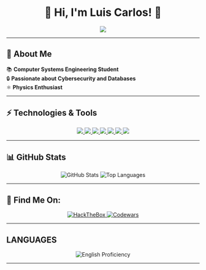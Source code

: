 <h1 align="center">🚀 Hi, I'm Luis Carlos! 👋</h1>

<p align="center">
  <img src="https://readme-typing-svg.herokuapp.com?color=%2336BCF7&size=22&center=true&vCenter=true&width=600&lines=Computer+Systems+Engineering+Student;Passionate+about+Cybersecurity+and+Databases;Developer+with+Python%2C+JS%2C+SQL+and+more"/>
</p>

---

## 🎯 About Me

📚 **Computer Systems Engineering Student**  
🔒 **Passionate about Cybersecurity and Databases**  
⚛️ **Physics Enthusiast**  

---

## ⚡ Technologies & Tools

<p align="center">
  <a href="https://www.python.org" target="_blank">
    <img src="https://skillicons.dev/icons?i=python&theme=dark"/>
  </a>
  <a href="https://htmlacademy.org/" target="_blank">
    <img src="https://skillicons.dev/icons?i=html&theme=dark"/>
  </a>
  <a href="https://www.css.ch/en/about-css/driving-force/responsibility/institut.html" target="_blank">
    <img src="https://skillicons.dev/icons?i=css&theme=dark"/>
  </a>
  <a href="https://js.institute/" target="_blank">
    <img src="https://skillicons.dev/icons?i=js&theme=dark"/>
  </a>
  <a href="https://www.mysql.com" target="_blank">
    <img src="https://skillicons.dev/icons?i=mysql&theme=dark"/>
  </a>
  <a href="https://cppinstitute.org/" target="_blank">
    <img src="https://skillicons.dev/icons?i=c&theme=dark"/>
  </a>
  <a href="https://www.java.com" target="_blank">
    <img src="https://skillicons.dev/icons?i=java&theme=dark"/>
  </a>
</p>

---

## 📊 GitHub Stats

<p align="center">
  <img src="https://github-readme-stats.vercel.app/api?username=LuisCML115&show_icons=true&theme=dark&hide_border=true" alt="GitHub Stats"/>
  <img src="https://github-readme-stats.vercel.app/api/top-langs/?username=LuisCML115&layout=compact&theme=dark&hide_border=true" alt="Top Languages"/>
</p>

---

## 🔗 Find Me On:

<p align="center">
  <a href="https://www.hackthebox.com/">
    <img src="https://img.shields.io/badge/HackTheBox-111111?style=for-the-badge&logo=hackthebox&logoColor=green" alt="HackTheBox"/>
  </a>
  <a href="https://www.codewars.com/">
    <img src="https://img.shields.io/badge/Codewars-B1361E?style=for-the-badge&logo=codewars&logoColor=white" alt="Codewars"/>
  </a>
</p>

---

## LANGUAGES

<p align="center">
  <img src="https://progress-bar.dev/50/?title=English&color=36BCF7&width=200&height=200&type=circle" alt="English Proficiency"/>
</p>


---

